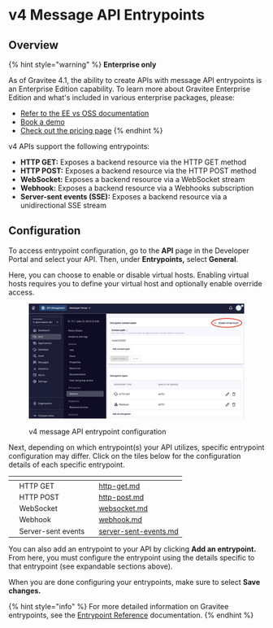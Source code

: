 # v4 Message API Entrypoints

## Overview

{% hint style="warning" %}
**Enterprise only**

As of Gravitee 4.1, the ability to create APIs with message API entrypoints is an Enterprise Edition capability. To learn more about Gravitee Enterprise Edition and what's included in various enterprise packages, please:

* [Refer to the EE vs OSS documentation](../../../../../overview/ee-vs-oss/)
* [Book a demo](https://app.gitbook.com/o/8qli0UVuPJ39JJdq9ebZ/s/rYZ7tzkLjFVST6ex6Jid/)
* [Check out the pricing page](https://www.gravitee.io/pricing)
{% endhint %}

v4 APIs support the following entrypoints:

* **HTTP GET:** Exposes a backend resource via the HTTP GET method
* **HTTP POST:** Exposes a backend resource via the HTTP POST method
* **WebSocket:** Exposes a backend resource via a WebSocket stream
* **Webhook:** Exposes a backend resource via a Webhooks subscription
* **Server-sent events (SSE):** Exposes a backend resource via a unidirectional SSE stream

## Configuration

To access entrypoint configuration, go to the **API** page in the Developer Portal and select your API. Then, under **Entrypoints,** select **General**.

Here, you can choose to enable or disable virtual hosts. Enabling virtual hosts requires you to define your virtual host and optionally enable override access.

<figure><img src="../../../../../.gitbook/assets/virtual host_on message.png" alt=""><figcaption><p>v4 message API entrypoint configuration</p></figcaption></figure>

Next, depending on which entrypoint(s) your API utilizes, specific entrypoint configuration may differ. Click on the tiles below for the configuration details of each specific entrypoint.

<table data-view="cards"><thead><tr><th></th><th></th><th></th><th data-hidden data-card-target data-type="content-ref"></th></tr></thead><tbody><tr><td></td><td>HTTP GET</td><td></td><td><a href="http-get.md">http-get.md</a></td></tr><tr><td></td><td>HTTP POST</td><td></td><td><a href="http-post.md">http-post.md</a></td></tr><tr><td></td><td>WebSocket</td><td></td><td><a href="websocket.md">websocket.md</a></td></tr><tr><td></td><td>Webhook</td><td></td><td><a href="webhook.md">webhook.md</a></td></tr><tr><td></td><td>Server-sent events</td><td></td><td><a href="server-sent-events.md">server-sent-events.md</a></td></tr></tbody></table>

You can also add an entrypoint to your API by clicking **Add an entrypoint.** From here, you must configure the entrypoint using the details specific to that entrypoint (see expandable sections above).

When you are done configuring your entrypoints, make sure to select **Save changes.**

{% hint style="info" %}
For more detailed information on Gravitee entrypoints, see the [Entrypoint Reference](../../../../../reference/entrypoint-reference/) documentation.
{% endhint %}
